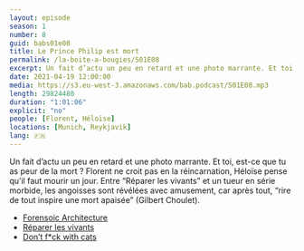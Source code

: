 ```yaml
---
layout: episode
season: 1
number: 8
guid: babs01e08
title: Le Prince Philip est mort
permalink: /la-boite-a-bougies/S01E08
excerpt: Un fait d’actu un peu en retard et une photo marrante. Et toi, est-ce que tu as peur de la mort ? Florent ne croit pas en la réincarnation, Héloïse pense qu’il faut mourir un jour. Entre “Réparer les vivants” et un tueur en série morbide, les angoisses sont révélées avec amusement, car après tout, “rire de tout inspire une mort apaisée” (Gilbert Choulet).
date: 2021-04-19 12:00:00
media: https://s3.eu-west-3.amazonaws.com/bab.podcast/S01E08.mp3
length: 29824480
duration: "1:01:06"
explicit: "no"
people: [Florent, Héloïse]
locations: [Munich, Reykjavik]
lang: 🇫🇷
---
```


Un fait d’actu un peu en retard et une photo marrante. Et toi, est-ce que tu as peur de la mort ? Florent ne croit pas en la réincarnation, Héloïse pense qu’il faut mourir un jour. Entre “Réparer les vivants” et un tueur en série morbide, les angoisses sont révélées avec amusement, car après tout, “rire de tout inspire une mort apaisée” (Gilbert Choulet).

- [Forensoic Architecture](https://forensic-architecture.org/investigation/the-killing-of-mark-duggan)
- [Réparer les vivants](https://www.imdb.com/title/tt5096536/)
- [Don’t f*ck with cats](https://www.imdb.com/title/tt11318602/)